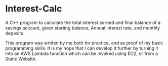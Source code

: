 # Interest-Calc
A C++ program to calculate the total interest earned and final balance of a savings account, given starting balance, 
Annual interest rate, and monthly deposits

This program was written by me both for practice, and as proof of my basic programming skills. It is my hope that I can develop it further
by turning it into an AWS Lambda function which can be invoked using EC2, or from a Static Website. 

